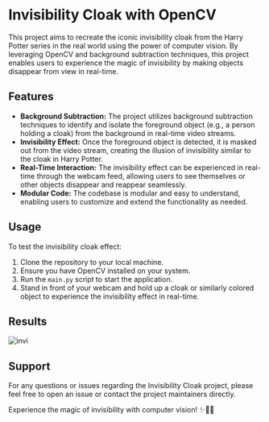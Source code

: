 # Invisibility Cloak with OpenCV

This project aims to recreate the iconic invisibility cloak from the Harry Potter series in the real world using the power of computer vision. By leveraging OpenCV and background subtraction techniques, this project enables users to experience the magic of invisibility by making objects disappear from view in real-time.

## Features

- **Background Subtraction:** The project utilizes background subtraction techniques to identify and isolate the foreground object (e.g., a person holding a cloak) from the background in real-time video streams.
- **Invisibility Effect:** Once the foreground object is detected, it is masked out from the video stream, creating the illusion of invisibility similar to the cloak in Harry Potter.
- **Real-Time Interaction:** The invisibility effect can be experienced in real-time through the webcam feed, allowing users to see themselves or other objects disappear and reappear seamlessly.
- **Modular Code:** The codebase is modular and easy to understand, enabling users to customize and extend the functionality as needed.

## Usage

To test the invisibility cloak effect:

1. Clone the repository to your local machine.
2. Ensure you have OpenCV installed on your system.
3. Run the `main.py` script to start the application.
4. Stand in front of your webcam and hold up a cloak or similarly colored object to experience the invisibility effect in real-time.

## Results
![invi](https://github.com/codersid19/Invisibility-Cloak/assets/67604975/4fb73d3a-fdb5-40c3-95f0-784928c16bec)


## Support

For any questions or issues regarding the Invisibility Cloak project, please feel free to open an issue or contact the project maintainers directly.

Experience the magic of invisibility with computer vision! ✨🧙‍♂️
